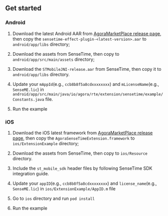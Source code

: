 ## Get started
### Android
1. Download the latest Android AAR from [AgoraMarketPlace release page](https://github.com/AgoraIO-Community/AgoraMarketPlace/releases?q=sensetime-effect-plugin&expanded=true), then copy the `sensetime-effect-plugin-<latest-version>.aar` to `android/app/libs` directory;

2. Download the assets from SenseTime, then copy to `android/app/src/main/assets` directory;

3. Download the `STMobileJNI-release.aar` from SenseTime, then copy it to `android/app/libs` directory.

4. Update your `mAppId`(e.g., `ccb8b8f5a8cdxxxxxxxx`) and `mLicenseName`(e.g., `SenseME.lic`) in `android/app/src/main/java/io/agora/rte/extension/sensetime/example/Constants.java` file.

5. Run the example

### iOS
1. Download the iOS latest framework from [AgoraMarketPlace release page](https://github.com/AgoraIO-Community/AgoraMarketPlace/releases?q=sensetime-effect-plugin&expanded=true), then copy the `AgoraSenseTimeExtension.framework` to `ios/ExtensionExample` directory;

2. Download the assets from SenseTime, then copy to `ios/Resource` directory.

3. Include the `st_mobile_sdk` header files by following SenseTime SDK integration guide.

4. Update your `appID`(e.g., `ccb8b8f5a8cdxxxxxxxx`) and `license_name`(e.g., `SenseME.lic`) in `ios/ExtensionExample/AppID.m` file

5. Go to `ios` directory and run `pod install`

6. Run the example